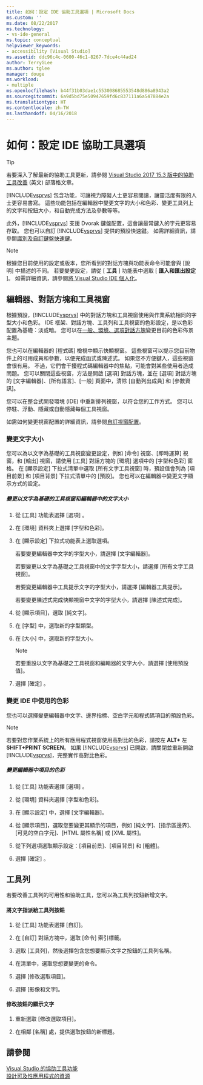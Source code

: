 ```yaml
---
title: 如何：設定 IDE 協助工具選項 | Microsoft Docs
ms.custom: ''
ms.date: 08/22/2017
ms.technology:
- vs-ide-general
ms.topic: conceptual
helpviewer_keywords:
- accessibility [Visual Studio]
ms.assetid: ddc96c4c-0600-46c1-8267-7dce4c44ad24
author: TerryGLee
ms.author: tglee
manager: douge
ms.workload:
- multiple
ms.openlocfilehash: b44f31b03dae1c553008685553548d886a8943a2
ms.sourcegitcommit: 6a9d5bd75e50947659fd6c837111a6a547884e2a
ms.translationtype: HT
ms.contentlocale: zh-TW
ms.lasthandoff: 04/16/2018
---
```

# <a name="how-to-set-ide-accessibility-options"></a>如何：設定 IDE 協助工具選項
> [!TIP]
> 若要深入了解最新的協助工具更新，請參閱 [Visual Studio 2017 15.3 版中的協助工具改善](https://blogs.msdn.microsoft.com/visualstudio/2017/08/14/accessibility-improvements-in-visual-studio-2017-version-15-3/) \(英文\) 部落格文章。

[!INCLUDE[vsprvs](../../code-quality/includes/vsprvs_md.md)] 包含功能，可讓視力障礙人士更容易閱讀，讓靈活度有限的人士更容易書寫。 這些功能包括在編輯器中變更文字的大小和色彩、變更工具列上的文字和按鈕大小，和自動完成方法及參數等等。  

 此外，[!INCLUDE[vsprvs](../../code-quality/includes/vsprvs_md.md)] 支援 Dvorak 鍵盤配置，這會讓最常鍵入的字元更容易存取。 您也可以自訂 [!INCLUDE[vsprvs](../../code-quality/includes/vsprvs_md.md)] 提供的預設快速鍵。 如需詳細資訊，請參閱[識別及自訂鍵盤快速鍵](../../ide/identifying-and-customizing-keyboard-shortcuts-in-visual-studio.md)。  

> [!NOTE]
>  根據您目前使用的設定或版本，您所看到的對話方塊與功能表命令可能會與 [說明] 中描述的不同。 若要變更設定，請從 [ **工具** ] 功能表中選取 [ **匯入和匯出設定** ]。 如需詳細資訊，請參閱[將 Visual Studio IDE 個人化](../../ide/personalizing-the-visual-studio-ide.md)。  

## <a name="editors-dialogs-and-tool-windows"></a>編輯器、對話方塊和工具視窗  
 根據預設，[!INCLUDE[vsprvs](../../code-quality/includes/vsprvs_md.md)] 中的對話方塊和工具視窗使用與作業系統相同的字型大小和色彩。 IDE 框架、對話方塊、工具列和工具視窗的色彩設定，是以色彩配置為基礎：淡或暗。 您可以在[一般、環境、選項對話方塊](../../ide/reference/general-environment-options-dialog-box.md)變更目前的色彩佈景主題。  

 您也可以在編輯器的 [程式碼] 檢視中顯示快顯視窗。 這些視窗可以提示您目前物件上的可用成員和參數，以便完成函式或陳述式。 如果您不方便鍵入，這些視窗會很有用。 不過，它們會干擾程式碼編輯器中的焦點，可能會對某些使用者造成問題。 您可以關閉這些視窗，方法是開啟 [選項] 對話方塊，並在 [選項] 對話方塊的 [文字編輯器]、[所有語言]、[一般] 頁面中，清除 [自動列出成員] 和 [參數資訊]。

 您可以在整合式開發環境 (IDE) 中重新排列視窗，以符合您的工作方式。 您可以停駐、浮動、隱藏或自動隱藏每個工具視窗。  

 如需如何變更視窗配置的詳細資訊，請參閱[自訂視窗配置](../../ide/customizing-window-layouts-in-visual-studio.md)。  

### <a name="changing-the-size-of-text"></a>變更文字大小  
 您可以為以文字為基礎的工具視窗變更設定，例如 [命令] 視窗、[即時運算] 視窗，和 [輸出] 視窗，請使用 [工具] 對話方塊的 [環境] 選項中的 [字型和色彩] 窗格。 在 [顯示設定] 下拉式清單中選取 [所有文字工具視窗] 時，預設值會列為 [項目前景] 和 [項目背景] 下拉式清單中的 [預設]。 您也可以在編輯器中變更文字顯示方式的設定。  

##### <a name="to-change-the-size-of-text-in-text-based-tool-windows-and-editors"></a>變更以文字為基礎的工具視窗和編輯器中的文字大小  

1.  從 [工具]  功能表選擇 [選項] 。  

2.  在 [環境] 資料夾上選擇 [字型和色彩]。  

3.  在 [顯示設定] 下拉式功能表上選取選項。  

     若要變更編輯器中文字的字型大小，請選擇 [文字編輯器]。  

     若要變更以文字為基礎之工具視窗中的文字字型大小，請選擇 [所有文字工具視窗]。  

     若要變更編輯器中工具提示文字的字型大小，請選擇 [編輯器工具提示]。  

     若要變更陳述式完成快顯視窗中文字的字型大小，請選擇 [陳述式完成]。  

4.  從 [顯示項目]，選取 [純文字]。  

5.  在 [字型] 中，選取新的字型類型。  

6.  在 [大小] 中，選取新的字型大小。  

    > [!NOTE]
    >  若要重設以文字為基礎之工具視窗和編輯器的文字大小，請選擇 [使用預設值]。  

7.  選擇 [確定] 。  

### <a name="changing-the-colors-used-in-the-ide"></a>變更 IDE 中使用的色彩  
 您也可以選擇變更編輯器中文字、邊界指標、空白字元和程式碼項目的預設色彩。  

> [!NOTE]
>  若要對您作業系統上的所有應用程式視窗使用高對比的色彩，請按左 **ALT+** 左 **SHIFT+PRINT SCREEN**。 如果 [!INCLUDE[vsprvs](../../code-quality/includes/vsprvs_md.md)] 已開啟，請關閉並重新開啟 [!INCLUDE[vsprvs](../../code-quality/includes/vsprvs_md.md)]，完整實作高對比色彩。  

##### <a name="to-change-the-color-of-items-in-the-editor"></a>變更編輯器中項目的色彩  

1.  從 [工具]  功能表選擇 [選項] 。  

2.  從 [環境] 資料夾選擇 [字型和色彩]。  

3.  在 [顯示設定] 中，選擇 [文字編輯器]。  

4.  從 [顯示項目]，選取您要變更其顯示的項目，例如 [純文字]、[指示區邊界]、[可見的空白字元]、[HTML 屬性名稱] 或 [XML 屬性]。  

5.  從下列選項選取顯示設定：[項目前景]、[項目背景] 和 [粗體]。  

6.  選擇 [確定] 。  

## <a name="toolbars"></a>工具列  
 若要改善工具列的可用性和協助工具，您可以為工具列按鈕新增文字。  

#### <a name="to-assign-text-to-toolbar-buttons"></a>將文字指派給工具列按鈕  

1.  從 [工具] 功能表選擇 [自訂]。  

2.  在 [自訂] 對話方塊中，選取 [命令] 索引標籤。  

3.  選取 [工具列]，然後選擇包含您想要顯示文字之按鈕的工具列名稱。  

4.  在清單中，選取您想要變更的命令。  

5.  選擇 [修改選取項目]。  

6.  選擇 [影像和文字]。  

#### <a name="to-modify-the-buttons-displayed-text"></a>修改按鈕的顯示文字  

1.  重新選取 [修改選取項目]。  

2.  在相鄰 [名稱] 處，提供選取按鈕的新標題。  

## <a name="see-also"></a>請參閱  
 [Visual Studio 的協助工具功能](../../ide/reference/accessibility-features-of-visual-studio.md)   
 [設計可及性應用程式的資源](../../ide/reference/resources-for-designing-accessible-applications.md)
